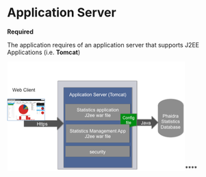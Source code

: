 # Application Server

**Required**

The application requires of an application server that supports J2EE Applications (i.e. **Tomcat**) 


![](client1.png)****
